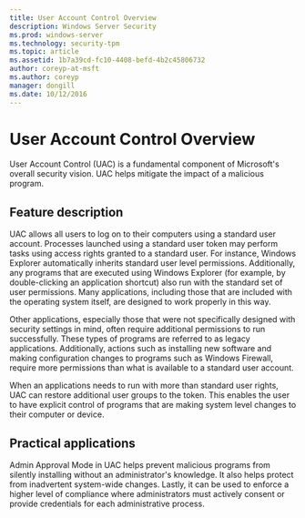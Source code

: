 ```yaml
---
title: User Account Control Overview
description: Windows Server Security
ms.prod: windows-server
ms.technology: security-tpm
ms.topic: article
ms.assetid: 1b7a39cd-fc10-4408-befd-4b2c45806732
author: coreyp-at-msft
ms.author: coreyp
manager: dongill
ms.date: 10/12/2016
---
```

# User Account Control Overview
User Account Control \(UAC\) is a fundamental component of Microsoft's overall security vision.  UAC helps mitigate the impact of a malicious program.

## <a name="BKMK_OVER"></a>Feature description
UAC allows all users to log on to their computers using a standard user account. Processes launched using a standard user token may perform tasks using access rights granted to a standard user. For instance, Windows Explorer automatically inherits standard user level permissions. Additionally, any programs that are executed using Windows Explorer \(for example, by double\-clicking an application shortcut\) also run with the standard set of user permissions. Many applications, including those that are included with the operating system itself, are designed to work properly in this way.

Other applications, especially those that were not specifically designed with security settings in mind, often require additional permissions to run successfully. These types of programs are referred to as legacy applications. Additionally, actions such as installing new software and making configuration changes to programs such as Windows Firewall, require more permissions than what is available to a standard user account.

When an applications needs to run with more than standard user rights, UAC can restore additional user groups to the token. This enables the user to have explicit control of programs that are making system level changes to their computer or device.

## <a name="BKMK_APP"></a>Practical applications
Admin Approval Mode in UAC helps prevent malicious programs from silently installing without an administrator's knowledge. It also helps protect from inadvertent system\-wide changes. Lastly, it can be used to enforce a higher level of compliance where administrators must actively consent or provide credentials for each administrative process.



